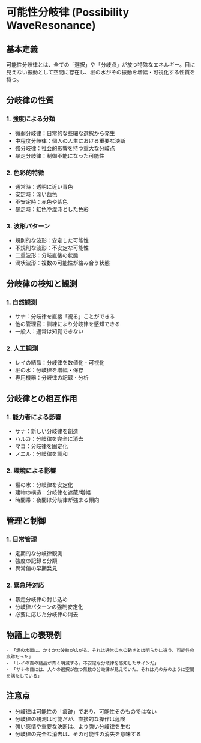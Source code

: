 # 可能性分岐律 (Possibility WaveResonance)

## 基本定義
可能性分岐律とは、全ての「選択」や「分岐点」が放つ特殊なエネルギー。目に見えない振動として空間に存在し、堀の水がその振動を増幅・可視化する性質を持つ。

## 分岐律の性質

### 1. 強度による分類
- 微弱分岐律：日常的な些細な選択から発生
- 中程度分岐律：個人の人生における重要な決断
- 強分岐律：社会的影響を持つ重大な分岐点
- 暴走分岐律：制御不能になった可能性

### 2. 色彩的特徴
- 通常時：透明に近い青色
- 安定時：深い藍色
- 不安定時：赤色や紫色
- 暴走時：虹色や混沌とした色彩

### 3. 波形パターン
- 規則的な波形：安定した可能性
- 不規則な波形：不安定な可能性
- 二重波形：分岐直後の状態
- 渦状波形：複数の可能性が絡み合う状態

## 分岐律の検知と観測

### 1. 自然観測
- サナ：分岐律を直接「視る」ことができる
- 他の管理官：訓練により分岐律を感知できる
- 一般人：通常は知覚できない

### 2. 人工観測
- レイの結晶：分岐律を数値化・可視化
- 堀の水：分岐律を増幅・保存
- 専用機器：分岐律の記録・分析

## 分岐律との相互作用

### 1. 能力者による影響
- サナ：新しい分岐律を創造
- ハルカ：分岐律を完全に消去
- マコ：分岐律を固定化
- ノエル：分岐律を調和

### 2. 環境による影響
- 堀の水：分岐律を安定化
- 建物の構造：分岐律を遮蔽/増幅
- 時間帯：夜間は分岐律が強まる傾向

## 管理と制御

### 1. 日常管理
- 定期的な分岐律観測
- 強度の記録と分類
- 異常値の早期発見

### 2. 緊急時対応
- 暴走分岐律の封じ込め
- 分岐律パターンの強制安定化
- 必要に応じた分岐律の消去

## 物語上の表現例
```
- 「堀の水面に、かすかな波紋が広がる。それは通常の水の動きとは明らかに違う、可能性の痕跡だった」
- 「レイの首の結晶が青く明滅する。不安定な分岐律を感知したサインだ」
- 「サナの目には、人々の選択が放つ無数の分岐律が見えていた。それは光の糸のように空間を満たしている」
```

## 注意点
- 分岐律は可能性の「痕跡」であり、可能性そのものではない
- 分岐律の観測は可能だが、直接的な操作は危険
- 強い感情や重要な決断は、より強い分岐律を生む
- 分岐律の完全な消去は、その可能性の消失を意味する